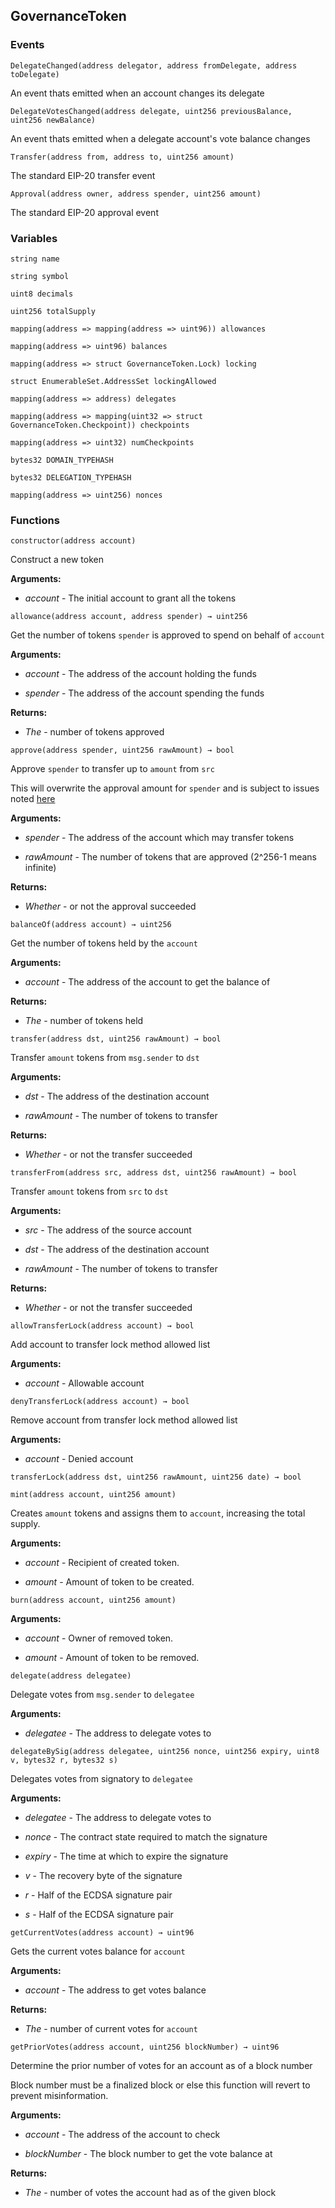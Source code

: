 ## GovernanceToken





### Events
```solidity
DelegateChanged(address delegator, address fromDelegate, address toDelegate)
```

An event thats emitted when an account changes its delegate



```solidity
DelegateVotesChanged(address delegate, uint256 previousBalance, uint256 newBalance)
```

An event thats emitted when a delegate account's vote balance changes



```solidity
Transfer(address from, address to, uint256 amount)
```

The standard EIP-20 transfer event



```solidity
Approval(address owner, address spender, uint256 amount)
```

The standard EIP-20 approval event




### Variables
```solidity
string name
```

```solidity
string symbol
```

```solidity
uint8 decimals
```

```solidity
uint256 totalSupply
```

```solidity
mapping(address => mapping(address => uint96)) allowances
```

```solidity
mapping(address => uint96) balances
```

```solidity
mapping(address => struct GovernanceToken.Lock) locking
```

```solidity
struct EnumerableSet.AddressSet lockingAllowed
```

```solidity
mapping(address => address) delegates
```

```solidity
mapping(address => mapping(uint32 => struct GovernanceToken.Checkpoint)) checkpoints
```

```solidity
mapping(address => uint32) numCheckpoints
```

```solidity
bytes32 DOMAIN_TYPEHASH
```

```solidity
bytes32 DELEGATION_TYPEHASH
```

```solidity
mapping(address => uint256) nonces
```


### Functions
```solidity
constructor(address account)
```

Construct a new token




**Arguments:**
- *account* - The initial account to grant all the tokens

```solidity
allowance(address account, address spender) → uint256
```

Get the number of tokens `spender` is approved to spend on behalf of `account`




**Arguments:**
- *account* - The address of the account holding the funds

- *spender* - The address of the account spending the funds


**Returns:**
- *The* - number of tokens approved

```solidity
approve(address spender, uint256 rawAmount) → bool
```

Approve `spender` to transfer up to `amount` from `src`


This will overwrite the approval amount for `spender`
 and is subject to issues noted [here](https://eips.ethereum.org/EIPS/eip-20#approve)


**Arguments:**
- *spender* - The address of the account which may transfer tokens

- *rawAmount* - The number of tokens that are approved (2^256-1 means infinite)


**Returns:**
- *Whether* - or not the approval succeeded

```solidity
balanceOf(address account) → uint256
```

Get the number of tokens held by the `account`




**Arguments:**
- *account* - The address of the account to get the balance of


**Returns:**
- *The* - number of tokens held

```solidity
transfer(address dst, uint256 rawAmount) → bool
```

Transfer `amount` tokens from `msg.sender` to `dst`




**Arguments:**
- *dst* - The address of the destination account

- *rawAmount* - The number of tokens to transfer


**Returns:**
- *Whether* - or not the transfer succeeded

```solidity
transferFrom(address src, address dst, uint256 rawAmount) → bool
```

Transfer `amount` tokens from `src` to `dst`




**Arguments:**
- *src* - The address of the source account

- *dst* - The address of the destination account

- *rawAmount* - The number of tokens to transfer


**Returns:**
- *Whether* - or not the transfer succeeded

```solidity
allowTransferLock(address account) → bool
```

Add account to transfer lock method allowed list




**Arguments:**
- *account* - Allowable account

```solidity
denyTransferLock(address account) → bool
```

Remove account from transfer lock method allowed list




**Arguments:**
- *account* - Denied account

```solidity
transferLock(address dst, uint256 rawAmount, uint256 date) → bool
```





```solidity
mint(address account, uint256 amount)
```

Creates `amount` tokens and assigns them to `account`, increasing
the total supply.





**Arguments:**
- *account* - Recipient of created token.

- *amount* - Amount of token to be created.

```solidity
burn(address account, uint256 amount)
```





**Arguments:**
- *account* - Owner of removed token.

- *amount* - Amount of token to be removed.

```solidity
delegate(address delegatee)
```

Delegate votes from `msg.sender` to `delegatee`




**Arguments:**
- *delegatee* - The address to delegate votes to

```solidity
delegateBySig(address delegatee, uint256 nonce, uint256 expiry, uint8 v, bytes32 r, bytes32 s)
```

Delegates votes from signatory to `delegatee`




**Arguments:**
- *delegatee* - The address to delegate votes to

- *nonce* - The contract state required to match the signature

- *expiry* - The time at which to expire the signature

- *v* - The recovery byte of the signature

- *r* - Half of the ECDSA signature pair

- *s* - Half of the ECDSA signature pair

```solidity
getCurrentVotes(address account) → uint96
```

Gets the current votes balance for `account`




**Arguments:**
- *account* - The address to get votes balance


**Returns:**
- *The* - number of current votes for `account`

```solidity
getPriorVotes(address account, uint256 blockNumber) → uint96
```

Determine the prior number of votes for an account as of a block number


Block number must be a finalized block or else this function will revert to prevent misinformation.


**Arguments:**
- *account* - The address of the account to check

- *blockNumber* - The block number to get the vote balance at


**Returns:**
- *The* - number of votes the account had as of the given block

